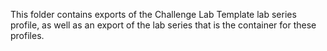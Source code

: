 This folder contains exports of the Challenge Lab Template lab series profile, as well as an export of the lab series that is the container for these profiles.

